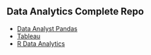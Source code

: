 ## Data Analytics Complete Repo
* [Data Analyst Pandas](https://github.com/ravi0531rp/h-data-analytics/tree/master/a-data-analyst-pandas)
* [Tableau](https://github.com/ravi0531rp/h-data-analytics/tree/master/b-tableau)
* [R Data Analytics](https://github.com/ravi0531rp/h-data-analytics/tree/master/c-r-ultimate)
